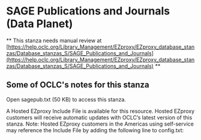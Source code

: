 # SAGE Publications and  Journals (Data Planet)
** This stanza needs manual review at [https://help.oclc.org/Library_Management/EZproxy/EZproxy_database_stanzas/Database_stanzas_S/SAGE_Publications_and_Journals](https://help.oclc.org/Library_Management/EZproxy/EZproxy_database_stanzas/Database_stanzas_S/SAGE_Publications_and_Journals) **

## Some of OCLC's notes for this stanza

Open sagepub.txt (50 KB) to access this stanza.

A Hosted EZproxy Include File is available for this resource. Hosted EZproxy customers will receive automatic updates with OCLC&rsquo;s latest version of this stanza. Note: Hosted EZproxy customers in the Americas using self-service may reference the Include File by adding the following line to config.txt:

&nbsp;

&nbsp;
